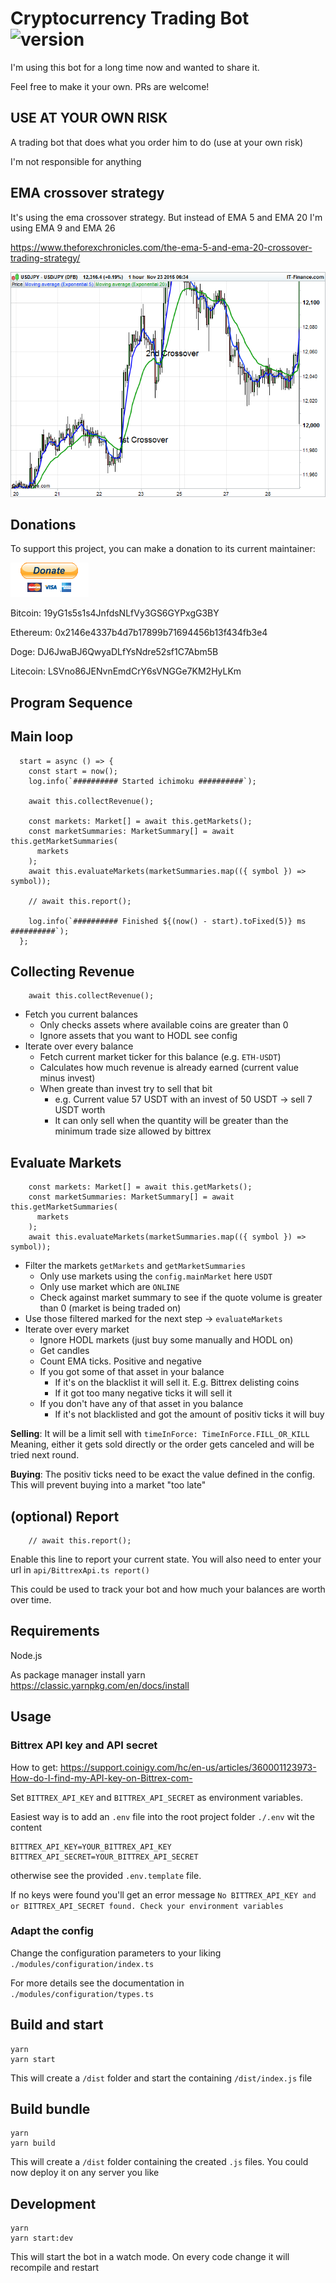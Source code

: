 # Cryptocurrency Trading Bot ![version](https://img.shields.io/badge/Version-2021.1.0-blue)
I'm using this bot for a long time now and wanted to share it. 


Feel free to make it your own. PRs are welcome!

## USE AT YOUR OWN RISK
A trading bot that does what you order him to do (use at your own risk)

I'm not responsible for anything

## EMA crossover strategy
It's using the ema crossover strategy. But instead of EMA 5 and EMA 20 I'm using EMA 9 and EMA 26

https://www.theforexchronicles.com/the-ema-5-and-ema-20-crossover-trading-strategy/

![EMA crossing strategy](ema-crossing.png)

## Donations

To support this project, you can make a donation to its current maintainer:

[![paypal](paypal.gif)](https://paypal.me/Saschb2b)

Bitcoin: 19yG1s5s1s4JnfdsNLfVy3GS6GYPxgG3BY

Ethereum: 0x2146e4337b4d7b17899b71694456b13f434fb3e4

Doge: DJ6JwaBJ6QwyaDLfYsNdre52sf1C7Abm5B

Litecoin: LSVno86JENvnEmdCrY6sVNGGe7KM2HyLKm

## Program Sequence

## Main loop
```
  start = async () => {
    const start = now();
    log.info(`########## Started ichimoku ##########`);

    await this.collectRevenue();

    const markets: Market[] = await this.getMarkets();
    const marketSummaries: MarketSummary[] = await this.getMarketSummaries(
      markets
    );
    await this.evaluateMarkets(marketSummaries.map(({ symbol }) => symbol));

    // await this.report();

    log.info(`########## Finished ${(now() - start).toFixed(5)} ms ##########`);
  };
```

## Collecting Revenue
```
    await this.collectRevenue();
```
* Fetch you current balances
  * Only checks assets where available coins are greater than 0
  * Ignore assets that you want to HODL see config
* Iterate over every balance
  * Fetch current market ticker for this balance (e.g. `ETH-USDT`)
  * Calculates how much revenue is already earned (current value minus invest)
  * When greate than invest try to sell that bit
    * e.g. Current value 57 USDT with an invest of 50 USDT -> sell 7 USDT worth
    * It can only sell when the quantity will be greater than the minimum trade size allowed by bittrex
    
## Evaluate Markets
```
    const markets: Market[] = await this.getMarkets();
    const marketSummaries: MarketSummary[] = await this.getMarketSummaries(
      markets
    );
    await this.evaluateMarkets(marketSummaries.map(({ symbol }) => symbol));
```
* Filter the markets `getMarkets` and `getMarketSummaries`
  * Only use markets using the `config.mainMarket` here `USDT`
  * Only use market which are `ONLINE`
  * Check against market summary to see if the quote volume is greater than 0 (market is being traded on)
* Use those filtered marked for the next step -> `evaluateMarkets`
* Iterate over every market
  * Ignore HODL markets (just buy some manually and HODL on)
  * Get candles
  * Count EMA ticks. Positive and negative
  * If you got some of that asset in your balance
    * If it's on the blacklist it will sell it. E.g. Bittrex delisting coins
    * If it got too many negative ticks it will sell it
  * If you don't have any of that asset in you balance
    * If it's not blacklisted and got the amount of positiv ticks it will buy

**Selling**: It will be a limit sell with `timeInForce: TimeInForce.FILL_OR_KILL` Meaning, either it gets sold directly or the order gets canceled and will be tried next round.

**Buying**: The positiv ticks need to be exact the value defined in the config. This will prevent buying into a market "too late"

## (optional) Report
```
    // await this.report();
```
Enable this line to report your current state. You will also need to enter your url in `api/BittrexApi.ts report()`

This could be used to track your bot and how much your balances are worth over time. 

## Requirements
Node.js

As package manager install yarn https://classic.yarnpkg.com/en/docs/install

## Usage

### Bittrex API key and API secret
How to get: https://support.coinigy.com/hc/en-us/articles/360001123973-How-do-I-find-my-API-key-on-Bittrex-com-

Set `BITTREX_API_KEY` and `BITTREX_API_SECRET` as environment variables.

Easiest way is to add an `.env` file into the root project folder `./.env` wit the content
```
BITTREX_API_KEY=YOUR_BITTREX_API_KEY
BITTREX_API_SECRET=YOUR_BITTREX_API_SECRET
```
otherwise see the provided `.env.template` file.

If no keys were found you'll get an error message `No BITTREX_API_KEY and or BITTREX_API_SECRET found. Check your environment variables`

### Adapt the config
Change the configuration parameters to your liking `./modules/configuration/index.ts`

For more details see the documentation in `./modules/configuration/types.ts`

## Build and start
```
yarn
yarn start
```

This will create a `/dist` folder and start the containing `/dist/index.js` file

## Build bundle
```
yarn
yarn build
```

This will create a `/dist` folder containing the created `.js` files. You could now deploy it on any server you like

## Development
```
yarn
yarn start:dev
```

This will start the bot in a watch mode. On every code change it will recompile and restart
